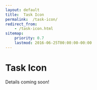 ```yaml
---
layout: default
title:  Task Icon
permalink:  /task-icon/
redirect_from: 
    - /task-icon.html
sitemap: 
    priority: 0.7
    lastmod: 2016-06-25T00:00:00-00:00
---
```


# <i class="fa fa-circle"></i> Task Icon
Details coming soon!
